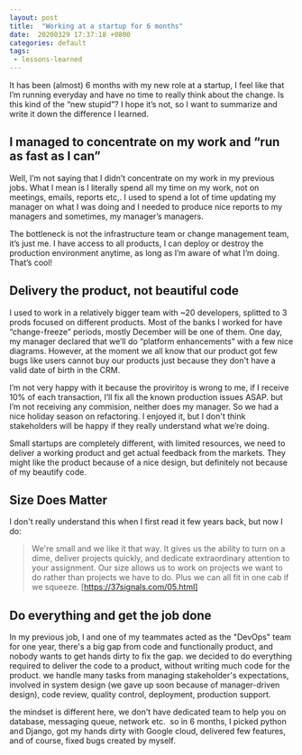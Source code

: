 ```yaml
---
layout: post
title:  "Working at a startup for 6 months"
date:  20200329 17:37:18 +0800
categories: default 
tags:
 - lessons-learned
---
```


It has been (almost) 6 months with my new role at a startup, I feel like that I’m running everyday and have no time to really think about the change. Is this kind of the “new stupid”? I hope it’s not, so I want to summarize and write it down the difference I learned.

## I managed to concentrate on my work and “run as fast as I can”

Well, I’m not saying that I didn’t concentrate on my work in my previous jobs. What I mean is I literally spend all my time on my work, not on meetings, emails, reports etc,. I used to spend a lot of time updating my manager on what I was doing and I needed to produce nice reports to my managers and sometimes, my manager’s managers. 

The bottleneck is not the infrastructure team or change management team, it’s just me. I have access to all products, I can deploy or destroy the production environment anytime, as long as I’m aware of what I’m doing. That’s cool!

## Delivery the product, not beautiful code

I used to work in a relatively bigger team with ~20 developers, splitted to 3 prods focused on different products. Most of the banks I worked for have “change-freeze” periods, mostly December will be one of them.  One day, my manager declared that we’ll do “platform enhancements” with a few nice diagrams.
However,  at the moment we all know that our product got few bugs like users cannot buy our products just because they don't have a valid date of birth in the CRM. 

I’m not very happy with it because the proviritoy is wrong to me,  if I receive 10% of each transaction, I’ll fix all the known production issues ASAP. but I’m not receiving any commision, neither does my manager. So we had a nice holiday season on refactoring.  I enjoyed it, but I don't think stakeholders will be happy if they really understand what we’re doing. 

Small startups are completely different,  with limited resources, we need to deliver a working product and get actual feedback from the markets. They might like the product because of a nice design, but definitely not because of my beautify code. 

## Size Does Matter

I don't really understand this when I first read it few years back, but now I do: 

> We're small and we like it that way. It gives us the ability to turn on a dime, deliver projects quickly, and dedicate extraordinary attention to your assignment.
> Our size allows us to work on projects we want to do rather than projects we have to do. Plus we can all fit in one cab if we squeeze.
[https://37signals.com/05.html]

## Do everything and get the job done

In my previous job, I and one of my teammates acted as the "DevOps" team for one year, there's a big gap from code and functionally product, and nobody wants to get hands dirty to fix the gap. we decided to do everything required to deliver the code to a product, without writing much code for the product. we handle many tasks from managing stakeholder's expectations, involved in system design (we gave up soon because of manager-driven design), code review, quality control, deployment, production support.

the mindset is different here, we don't have dedicated team to help you on database, messaging queue, network etc.  so in 6 months, I picked python and Django, got my hands dirty with Google cloud, delivered few features, and of course, fixed bugs created by myself. 

